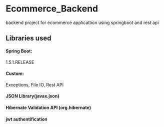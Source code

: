 # Ecommerce_Backend
backend project for ecommerce applicattion using springboot and rest api
## Libraries used
#### Spring Boot: 
1.5.1.RELEASE
#### Custom:
Exceptions, File IO, Rest API
#### JSON Library(javax.json)
#### Hibernate Validation API (org.hibernate)
#### jwt authentification 
